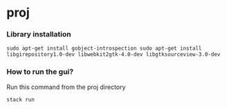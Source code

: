 # proj

### Library installation

`sudo apt-get install gobject-introspection
sudo apt-get install libgirepository1.0-dev libwebkit2gtk-4.0-dev libgtksourceview-3.0-dev`

### How to run the gui?

Run this command from the proj directory

`stack run`
